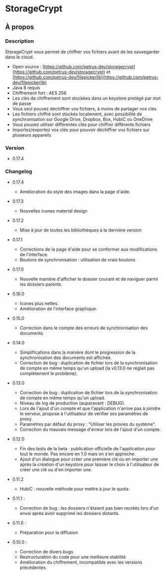 # StorageCrypt #
## À propos ##

### Description ###

StorageCrypt vous permet de chiffrer vos fichiers avant de les sauvegarder dans le cloud.

  * Open source : [https://github.com/petrus-dev/storagecrypt](https://github.com/petrus-dev/storagecrypt) et [https://github.com/petrus-dev/filepickerlib](https://github.com/petrus-dev/filepickerlib)
  * Java 8 requis
  * Chiffrement fort : AES 256
  * Les clés de chiffrement sont stockées dans un keystore protégé par mot de passe
  * Vous seul pouvez déchiffrer vos fichiers, à moins de partager vos clés
  * Les fichiers chiffré sont stockés localement, avec possibilité de synchronisation sur Google Drive, Dropbox, Box, HubiC ou OneDrive
  * Vous pouvez utiliser différentes clés pour chiffrer différents fichiers
  * Importez/exportez vos clés pour pouvoir déchiffrer vos fichiers sur plusieurs appareils

### Version ###

* 0.17.4

### Changelog ###

* 0.17.4
  * Amélioration du style des images dans la page d'aide.

* 0.17.3
  * Nouvelles icones material design

* 0.17.2
  * Mise à jour de toutes les bibliothèques à la dernière version

* 0.17.1
  * Corrections de la page d'aide pour se conformer aux modifications de l'interface.
  * Boutons de synchronisation : utilisation de vrais boutons

* 0.17.0
  * Nouvelle manière d'afficher le dossier courant et de naviguer parmi les dossiers parents.

* 0.16.0
  * Icones plus nettes.
  * Amélioration de l'interface graphique.

* 0.15.0
  * Correction dans le compte des erreurs de synchronisation des documents.

* 0.14.0
  * Simplifications dans la manière dont le progression de la synchronisation des documents est affichée.
  * Correction de bug : duplication de fichier lors de la synchronisation de compte en même temps qu'un upload (la v0.13.0 ne réglait pas complètement le problème).

* 0.13.0
  * Correction de bug : duplication de fichier lors de la synchronisation de compte en même temps qu'un upload.
  * Niveau de log de production (auparavant : DEBUG).
  * Lors de l'ajout d'un compte et que l'application n'arrive pas à joindre le serveur, propose à l'utilisateur de vérifier ses paramètres de proxy.
  * Paramètres par défaut du proxy : "Utiliser les proxies du système".
  * Correction du mauvais message d'erreur lors de l'ajout d'un compte.

* 0.12.0
  * Fin des tests de la beta : publication officielle de l'application pour tout le monde. Pas encore en 1.0 mais on s'en approche.
  * Ajout d'un dialogue pour créer une première clé ou en importer une après la création d'un keystore pour laisser le choix à l'utilisateur de créer une clé ou d'en importer une.

* 0.11.2
  * HubiC : nouvelle méthode pour mettre à jour le quota

* 0.11.1 :
  * Correction de bug : les dossiers n'étaient pas bien recréés lors d'un envoi après avoir supprimé les dossiers distants.

* 0.11.0 :
  * Préparation pour la diffusion

* 0.10.0 :
  * Correction de divers bugs
  * Restructuration du code pour une meilleure stabilité
  * Amélioration du chiffrement, incompatible avec les versions précédentes